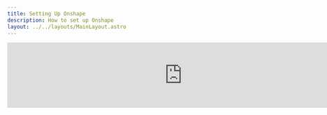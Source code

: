 ```yaml
---
title: Setting Up Onshape
description: How to set up Onshape
layout: ../../layouts/MainLayout.astro
---
```


<iframe src="https://docs.google.com/presentation/d/1zsX3MBvVBnlJCBb46qMWJGVUHbGdvXCdxKyE4t10-oM/embed" frameborder="0" width="800"></iframe>